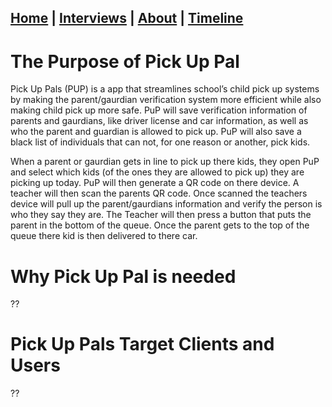 ## [Home](/) | [Interviews](/tabs/interviews) | [About](/tabs/about) | [Timeline](/tabs/timeline)


# The Purpose of Pick Up Pal
Pick Up Pals (PUP) is a app that streamlines school’s child pick up systems by making the parent/gaurdian verification system more efficient while also making child pick up more safe. PuP will save verification information of parents and gaurdians, like driver license and car information, as well as who the parent and guardian is allowed to pick up. PuP will also save a black list of individuals that can not, for one reason or another, pick kids. 

When a parent or gaurdian gets in line to pick up there kids, they open PuP and select which kids (of the ones they are allowed to pick up) they are picking up today. PuP will then generate a QR code on there device. A teacher will then scan the parents QR code. Once scanned the teachers device will pull up the parent/gaurdians information and verify the person is who they say they are. The Teacher will then press a button that puts the parent in the bottom of the queue. Once the parent gets to the top of the queue there kid is then delivered to there car.


# Why Pick Up Pal is needed
??


# Pick Up Pals Target Clients and Users
??

